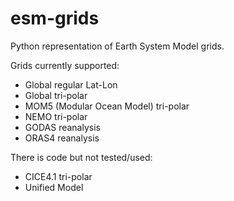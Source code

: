 # esm-grids

Python representation of Earth System Model grids.

Grids currently supported:

- Global regular Lat-Lon
- Global tri-polar
- MOM5 (Modular Ocean Model) tri-polar
- NEMO tri-polar
- GODAS reanalysis
- ORAS4 reanalysis

There is code but not tested/used:

- CICE4.1 tri-polar
- Unified Model

